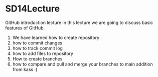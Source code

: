 # SD14Lecture
GitHub introduction lecture
In this lecture we are going to discuss basic features of GitHub.
1. We have learned how to create repository
2. how to commit changes
3. how to track commit log
4. how to add files to repository
5. How to create branches
6. how to compare and pull and merge your branches to main
addition from kass :) 
